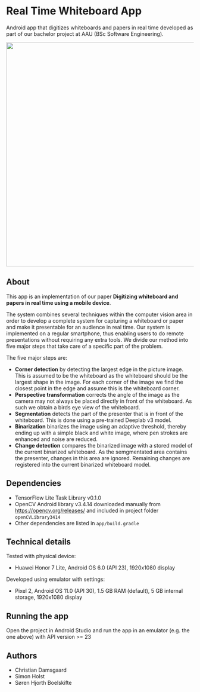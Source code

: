 # Real Time Whiteboard App

Android app that digitizes whiteboards and papers in real time developed as part of our bachelor project at AAU (BSc Software Engineering).

<img src="./doc/demo.gif" width="600" />

## About

This app is an implementation of our paper **Digitizing whiteboard and papers in real time using a mobile device**.

The system combines several techniques within
the computer vision area in order to develop a complete system
for capturing a whiteboard or paper and make it presentable
for an audience in real time. Our system is implemented
on a regular smartphone, thus enabling users to do remote
presentations without requiring any extra tools. We divide
our method into five major steps that take care of a specific
part of the problem.  

The five major steps are:
* **Corner detection** by detecting the largest edge in the picture image. This is assumed to be the whiteboard as the whiteboard should be the largest shape in the image. For each corner of the image we find the closest point in the edge and assume this is the whiteboard corner.
* **Perspective transformation** corrects the angle of the image as the camera may not always be placed directly in front of the whiteboard. As such we obtain a birds eye view of the whiteboard.
* **Segmentation** detects the part of the presenter that is in front of the whiteboard. This is done using a pre-trained Deeplab v3 model.
* **Binarization** binarizes the image using an adaptive threshold, thereby ending up with a simple black and white image, where pen strokes are enhanced and noise are reduced. 
* **Change detection** compares the binarized image with a stored model of the current binarized whiteboard. As the semgmentated area contains the presenter, changes in this area are ignored. Remaining changes are registered into the current binarized whiteboard model.

## Dependencies
- TensorFlow Lite Task Library v0.1.0 
- OpenCV Android library v3.4.14 downloaded manually from https://opencv.org/releases/ and included in project folder `openCVLibrary3414` 
- Other dependencies are listed in `app/build.gradle`

## Technical details
Tested with physical device:
- Huawei Honor 7 Lite, Android OS 6.0 (API 23), 1920x1080 display

Developed using emulator with settings:
- Pixel 2, Android OS 11.0 (API 30), 1.5 GB RAM (default), 5 GB internal storage, 1920x1080 display

## Running the app
Open the project in Android Studio and run the app in an emulator (e.g. the one above) with API version >= 23

## Authors
- Christian Damsgaard
- Simon Holst
- Søren Hjorth Boelskifte


  


